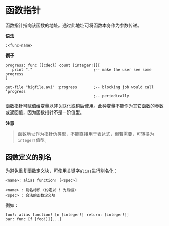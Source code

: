 # 函数指针

函数指针指向该函数的地址。通过此地址可将函数本身作为参数传递。

**语法**

```
:<func-name>
```

**例子**

```
progress: func [[cdecl] count [integer!]][
   print "."                           ;-- make the user see some progress
]

get-file "bigfile.avi" :progress       ;-- blocking job would call 'progress
                                       ;-- periodically
```

函数指针可赋值给变量以非关联化或稍后使用。此种变量不能作为其它函数的参数或返回值，因为函数指针不是一阶值型。

**注意**
>函数地址作为指针伪类型，不能直接用于表达式，但若需要，可转换为`integer!`值型。

## 函数定义的别名

为避免重复函数定义块，可使用关键字`alias`进行别名化：

```
<name>: alias function! [<spec>]

<name> : 别名标识 (约定以 ! 为后缀)
<spec> : 合法的函数定义块
```

例如：

```
foo!: alias function! [n [integer!] return: [integer!]]
bar: func [f [foo!]][...]
```

